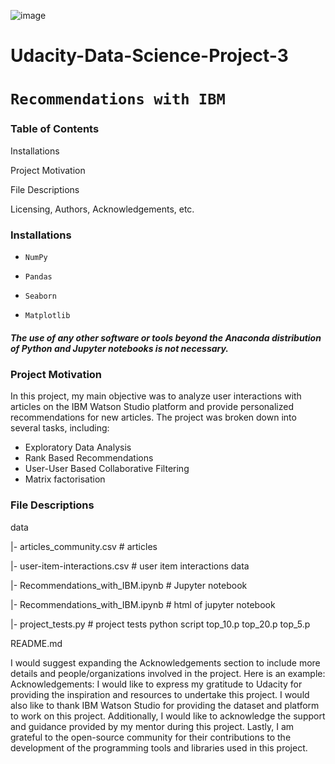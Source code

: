 ![image](https://github.com/DatMai/Udacity-Data-Science-Project-3/assets/74104677/c6b118a0-fe91-4a1e-9f5e-6ca17bd2572c)

# Udacity-Data-Science-Project-3
# `Recommendations with IBM`

### Table of Contents
Installations

Project Motivation

File Descriptions

Licensing, Authors, Acknowledgements, etc.

### Installations

- `NumPy`

- `Pandas`

- `Seaborn`

- `Matplotlib`

##### The use of any other software or tools beyond the Anaconda distribution of Python and Jupyter notebooks is not necessary.

### Project Motivation
In this project, my main objective was to analyze user interactions with articles on the IBM Watson Studio platform and provide personalized recommendations for new articles. The project was broken down into several tasks, including:

- Exploratory Data Analysis
- Rank Based Recommendations
- User-User Based Collaborative Filtering
- Matrix factorisation

### File Descriptions
data

|- articles_community.csv # articles

|- user-item-interactions.csv # user item interactions data

|- Recommendations_with_IBM.ipynb # Jupyter notebook

|- Recommendations_with_IBM.ipynb # html of jupyter notebook

|- project_tests.py # project tests python script top_10.p top_20.p top_5.p

README.md

I would suggest expanding the Acknowledgements section to include more details and people/organizations involved in the project. Here is an example:
Acknowledgements:
I would like to express my gratitude to Udacity for providing the inspiration and resources to undertake this project.
I would also like to thank IBM Watson Studio for providing the dataset and platform to work on this project.
Additionally, I would like to acknowledge the support and guidance provided by my mentor during this project.
Lastly, I am grateful to the open-source community for their contributions to the development of the programming tools and libraries used in this project.
